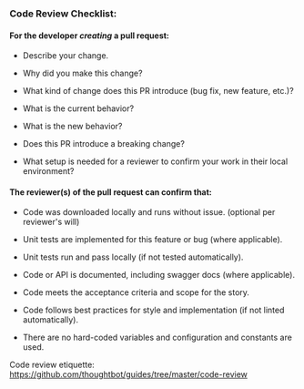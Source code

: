 ### Code Review Checklist:

#### For the developer _creating_ a pull request:

* Describe your change.

* Why did you make this change?

* What kind of change does this PR introduce (bug fix, new feature, etc.)?

* What is the current behavior?

* What is the new behavior?

* Does this PR introduce a breaking change?

* What setup is needed for a reviewer to confirm your work in their local environment?

#### The reviewer(s) of the pull request can confirm that:

* Code was downloaded locally and runs without issue. (optional per reviewer's will)

* Unit tests are implemented for this feature or bug (where applicable).

* Unit tests run and pass locally (if not tested automatically).

* Code or API is documented, including swagger docs (where applicable).

* Code meets the acceptance criteria and scope for the story.

* Code follows best practices for style and implementation (if not linted automatically).

* There are no hard-coded variables and configuration and constants are used.

Code review etiquette: https://github.com/thoughtbot/guides/tree/master/code-review
